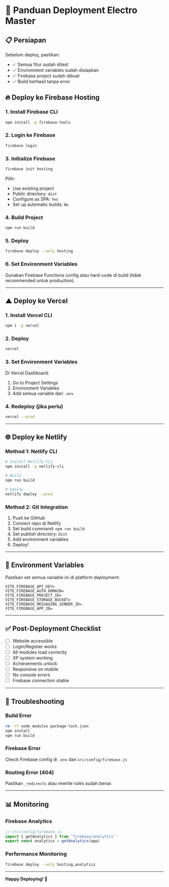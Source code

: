 # 🚀 Panduan Deployment Electro Master

## 📋 Persiapan

Sebelum deploy, pastikan:
- ✅ Semua fitur sudah ditest
- ✅ Environment variables sudah disiapkan
- ✅ Firebase project sudah dibuat
- ✅ Build berhasil tanpa error

## 🔥 Deploy ke Firebase Hosting

### 1. Install Firebase CLI

```bash
npm install -g firebase-tools
```

### 2. Login ke Firebase

```bash
firebase login
```

### 3. Initialize Firebase

```bash
firebase init hosting
```

Pilih:
- Use existing project
- Public directory: `dist`
- Configure as SPA: `Yes`
- Set up automatic builds: `No`

### 4. Build Project

```bash
npm run build
```

### 5. Deploy

```bash
firebase deploy --only hosting
```

### 6. Set Environment Variables

Gunakan Firebase Functions config atau hard-code di build (tidak recommended untuk production).

---

## ▲ Deploy ke Vercel

### 1. Install Vercel CLI

```bash
npm i -g vercel
```

### 2. Deploy

```bash
vercel
```

### 3. Set Environment Variables

Di Vercel Dashboard:
1. Go to Project Settings
2. Environment Variables
3. Add semua variable dari `.env`

### 4. Redeploy (jika perlu)

```bash
vercel --prod
```

---

## 🌐 Deploy ke Netlify

### Method 1: Netlify CLI

```bash
# Install Netlify CLI
npm install -g netlify-cli

# Build
npm run build

# Deploy
netlify deploy --prod
```

### Method 2: Git Integration

1. Push ke GitHub
2. Connect repo di Netlify
3. Set build command: `npm run build`
4. Set publish directory: `dist`
5. Add environment variables
6. Deploy!

---

## 🔐 Environment Variables

Pastikan set semua variable ini di platform deployment:

```
VITE_FIREBASE_API_KEY=
VITE_FIREBASE_AUTH_DOMAIN=
VITE_FIREBASE_PROJECT_ID=
VITE_FIREBASE_STORAGE_BUCKET=
VITE_FIREBASE_MESSAGING_SENDER_ID=
VITE_FIREBASE_APP_ID=
```

---

## ✅ Post-Deployment Checklist

- [ ] Website accessible
- [ ] Login/Register works
- [ ] All modules load correctly
- [ ] XP system working
- [ ] Achievements unlock
- [ ] Responsive on mobile
- [ ] No console errors
- [ ] Firebase connection stable

---

## 🐛 Troubleshooting

### Build Error

```bash
rm -rf node_modules package-lock.json
npm install
npm run build
```

### Firebase Error

Check Firebase config di `.env` dan `src/config/firebase.js`

### Routing Error (404)

Pastikan `_redirects` atau rewrite rules sudah benar.

---

## 📊 Monitoring

### Firebase Analytics

```javascript
// src/config/firebase.js
import { getAnalytics } from 'firebase/analytics'
export const analytics = getAnalytics(app)
```

### Performance Monitoring

```bash
firebase deploy --only hosting,analytics
```

---

**Happy Deploying! 🚀**